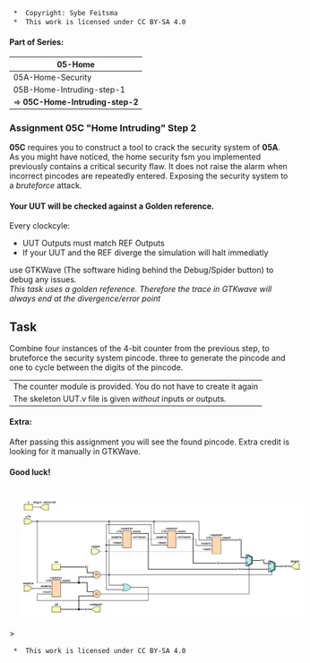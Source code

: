 ```
 *  Copyright: Sybe Feitsma
 *  This work is licensed under CC BY-SA 4.0 
```

#### Part of Series:
  | 05-Home |
  | --------------------- |
  | 05A-Home-Security |
  | 05B-Home-Intruding-step-1 |
  | => **05C-Home-Intruding-step-2** |

 
### Assignment 05C "Home Intruding" Step 2

  **05C** requires you to construct a tool to crack the security system of **05A**. As you might have noticed, the home security fsm you implemented previously contains a critical security flaw. It does not raise the alarm when incorrect pincodes are repeatedly entered. Exposing the security system to a *bruteforce* attack.

  
#### Your UUT will be checked against a Golden reference. 
  Every clockcyle:

  - UUT Outputs must match REF Outputs
  - If your UUT and the REF diverge the simulation will halt immediatly

  use GTKWave (The software hiding behind the Debug/Spider button) to debug any issues.\
  *This task uses a golden reference. Therefore the trace in GTKwave will always end at the divergence/error point*

  ## Task
  Combine four instances of the 4-bit counter from the previous step, to bruteforce the security system pincode. three to generate the pincode and one to cycle between the digits of the pincode.

  | |
  | -- |
  | The counter module is provided. You do not have to create it again |
  | The skeleton UUT.v file is given _without_ inputs or outputs. |

  #### Extra:

  After passing this assignment you will see the found pincode. Extra credit is looking for it manually in GTKWave.

  #### Good luck!

<img src="diagram.svg" style="background-color:white;margin:20px;max-width:100%;">>

```
 *  This work is licensed under CC BY-SA 4.0 
```